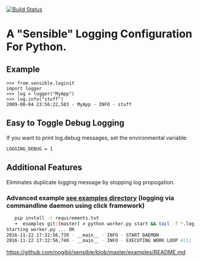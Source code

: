 [![Build Status](https://travis-ci.org/nogibjj/sensible.svg?branch=master)](https://travis-ci.org/nogibjj/sensible)

# A "Sensible" Logging Configuration For Python.

## Example

    >>> from sensible.loginit
    import logger
    >>> log = logger("MyApp")
    >>> log.info("stuff")
    2009-08-04 23:56:22,583 - MyApp - INFO - stuff

## Easy to Toggle Debug Logging

If you want to print log.debug messages, set the environmental variable:

    LOGGING_DEBUG = 1

## Additional Features

Eliminates duplicate logging message by stopping log propogation.

### Advanced example [see examples directory](https://github.com/nogibjj/sensible/tree/master/examples) (logging via commandline daemon using click framework)

 ```bash
    pip install -r requirements.txt
    ➜  examples git:(master) ✗ python worker.py start && tail -f *.log
Starting worker.py ... OK
2016-11-22 17:32:56,739 - __main__ - INFO - START DAEMON
2016-11-22 17:32:56,740 - __main__ - INFO - EXECUTING WORK LOOP #[1]


 ```

https://github.com/nogibjj/sensible/blob/master/examples/README.md
